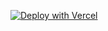[![Deploy with Vercel](https://vercel.com/button)](https://vercel.com/new/clone?repository-url=https%3A%2F%2Fgithub.com%2Ftanvirbhachu%2Fjadebook-oss&&env=NEXT_PUBLIC_AUTH_IMAGE_URL,USER_EMAIL&envDescription=Auth%20image%20cannot%20be%20changed%20in%20app%2C%20this%20is%20where%20you%20can%20choose%20what%20to%20show%20for%20the%20auth%20layout.%20User%20email%20is%20the%20email%20you%20plan%20to%20use%20for%20your%20account%2C%20it%20prevents%20abuse%20from%20random%20people%20signing%20up.&project-name=jadebook-oss&repository-name=jadebook-oss&integration-ids=oac_VqOgBHqhEoFTPzGkPd7L0iH6&external-id=https%3A%2F%2Fgithub.com%2Ftanvirbhachu%2Fjadebook-oss%2Ftree%2Fmain&root-directory=apps/platform)